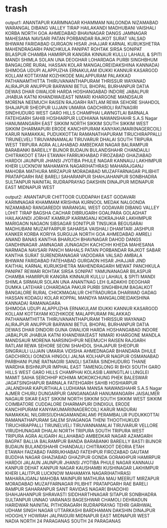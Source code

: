 # trash

output1:
ANANTAPUR
KARIMNAGAR
KHAMMAM
NALGONDA
NIZAMABAD
WARANGAL
DIBANG VALLEY
TIRAP
HAILAKANDI
MADHUBANI
VAISHALI
KORBA
NORTH GOA
AHMEDABAD
BHAVNAGAR
DANGS
JAMNAGAR
MAHESANA
NAVSARI
PATAN
PORBANDAR
RAJKOT
SURAT
VALSAD
BHIWANI
FARIDABAD
GURGAON
HISAR
JHAJJAR
KARNAL
KURUKSHETRA
MAHENDRAGARH
PANCHKULA
PANIPAT
ROHTAK
SIRSA
SONIPAT
BILASPUR
CHAMBA
HAMIRPUR
KANGRA
KINNAUR
KULLU
LAHAUL &amp; SPITI
MANDI
SHIMLA
SOLAN
UNA
DEOGHAR
LOHARDAGA
PURBI SINGHBHUM
BANGALORE RURAL
HASSAN
KOLAR
MANGALORE(DAKSHINA KANNADA)
SHIMOGA
UDUPI
ALAPPUZHA
ERNAKULAM
IDUKKI
KANNUR
KASARGOD
KOLLAM
KOTTAYAM
KOZHIKODE
MALAPPURAM
PALAKKAD
PATHANAMTHITTA
THIRUVANANTHAPURAM
THRISSUR
WAYANAD
ALIRAJPUR
ANUPPUR
BARWANI
BETUL
BHOPAL
BURHANPUR
DATIA
DEWAS
DHAR
GWALIOR
HARDA
HOSHANGABAD
INDORE
JABALPUR
JHABUA
KATNI
KHANDWA(EAST NIMAR)
KHARGONE
MANDSAUR
MORENA
NEEMUCH
RAISEN
RAJGARH
RATLAM
REWA
SEHORE
SHAHDOL
SHAJAPUR
SHEOPUR
UJJAIN
UMARIA
GADCHIROLI
RATNAGIRI
SINDHUDURG
WEST GARO HILLS
CHAMPHAI
LAWNGTLAI
BARNALA
FATEHGARH SAHIB
HOSHIARPUR
LUDHIANA
NAWANSHAHR
S.A.S Nagar
HANUMANGARH
EAST SIKKIM
NORTH SIKKIM
SOUTH SIKKIM
WEST SIKKIM
DHARMAPURI
ERODE
KANCHIPURAM
KANYAKUMARI(NAGERCOIL)
KARUR
NAMAKKAL
PUDUKKOTTAI
RAMANATHAPURAM
TIRUCHIRAPPALLI
TIRUNELVELI
TIRUVANNAMALAI
TIRUVARUR
DHALAI
SOUTH TRIPURA
WEST TRIPURA
AGRA
ALLAHABAD
AMBEDKAR NAGAR
BALRAMPUR
BARABANKI
BAREILLY
BIJNOR
BUDAUN
BULANDSHAHR
CHANDAULI
CHITRAKOOT
ETAH
ETAWAH
FARRUKHABAD
FIROZABAD
GHAZIABAD
HARDOI
JAUNPUR
JHANSI
JYOTIBA PHULE NAGAR
KANNAUJ
LAKHIMPUR KHERI
LUCKNOW
MAHAMAYA NAGAR(HATHRAS)
MAHARAJGANJ
MAHOBA
MATHURA
MIRZAPUR
MORADABAD
MUZAFFARNAGAR
PILIBHIT
PRATAPGARH
RAE BARELI
SAHARANPUR
SHAHJAHANPUR
SONBHADRA
SULTANPUR
NAINITAL
RUDRAPRAYAG
DAKSHIN DINAJPUR
MIDNAPUR EAST
MIDNAPUR WEST



output2:
ANANTAPUR
CHITTOOR
CUDDAPAH
EAST GODAVARI
KARIMNAGAR
KHAMMAM
KRISHNA
KURNOOL
MEDAK
NALGONDA
NIZAMABAD
RANGAREDDI
WARANGAL
WEST GODAVARI
DIBANG VALLEY
LOHIT
TIRAP
BAGSHA
CACHAR
DIBRUGARH
GOALPARA
GOLAGHAT
HAILAKANDI
JORHAT
KAMRUP
KARIMGANJ
KOKRAJHAR
LAKHIMPUR
MARIGAON
NAGAON
SIBSAGAR
SONITPUR
TINSUKIA
BEGUSARAI
MADHUBANI
MUZAFFARPUR
SAHARSA
VAISHALI
DHAMTARI
JASHPUR
KANKER
KORBA
KORIYA
SURGUJA
NORTH GOA
AHMEDABAD
AMRELI
ANAND
BANAS KANTHA
BHARUCH
BHAVNAGAR
DAHOD
DANGS
GANDHINAGAR
JAMNAGAR
JUNAGADH
KACHCHH
KHEDA
MAHESANA
NARMADA
NAVSARI
PANCH MAHALS
PATAN
PORBANDAR
RAJKOT
SABAR KANTHA
SURAT
SURENDRANAGAR
VADODARA
VALSAD
AMBALA
BHIWANI
FARIDABAD
FATEHABAD
GURGAON
HISAR
JHAJJAR
JIND
KAITHAL
KARNAL
KURUKSHETRA
MAHENDRAGARH
MEWAT
PANCHKULA
PANIPAT
REWARI
ROHTAK
SIRSA
SONIPAT
YAMUNANAGAR
BILASPUR
CHAMBA
HAMIRPUR
KANGRA
KINNAUR
KULLU
LAHAUL &amp; SPITI
MANDI
SHIMLA
SIRMAUR
SOLAN
UNA
ANANTNAG
LEH (LADAKH)
DEOGHAR
DUMKA
LATEHAR
LOHARDAGA
PAKUR
PURBI SINGHBHUM
BAGALKOT
BANGALORE RURAL
CHICKMAGALUR
CHITRADURGA
DHARWAD
GADAG
HASSAN
KODAGU
KOLAR
KOPPAL
MANDYA
MANGALORE(DAKSHINA KANNADA)
RAMANAGARA                              
SHIMOGA
UDUPI
ALAPPUZHA
ERNAKULAM
IDUKKI
KANNUR
KASARGOD
KOLLAM
KOTTAYAM
KOZHIKODE
MALAPPURAM
PALAKKAD
PATHANAMTHITTA
THIRUVANANTHAPURAM
THRISSUR
WAYANAD
ALIRAJPUR
ANUPPUR
BARWANI
BETUL
BHOPAL
BURHANPUR
DATIA
DEWAS
DHAR
DINDORI
GUNA
GWALIOR
HARDA
HOSHANGABAD
INDORE
JABALPUR
JHABUA
KATNI
KHANDWA(EAST NIMAR)
KHARGONE
MANDLA
MANDSAUR
MORENA
NARSINGHPUR
NEEMUCH
RAISEN
RAJGARH
RATLAM
REWA
SEHORE
SEONI
SHAHDOL
SHAJAPUR
SHEOPUR
SINGRAULI
UJJAIN
UMARIA
VIDISHA
AHMEDNAGAR
BHANDARA
DHULE
GADCHIROLI
GONDIA
HINGOLI
JALNA
KOLHAPUR
NAGPUR
OSMANABAD
PARBHANI
PUNE
RATNAGIRI
SANGLI
SATARA
SINDHUDURG
THANE
WARDHA
BISHNUPUR
IMPHAL EAST
TAMENGLONG
RI BHOI
SOUTH GARO HILLS
WEST GARO HILLS
CHAMPHAI
KOLASIB
LAWNGTLAI
LUNGLEI
MAMIT
SAIHA
SERCHHIP
KOHIMA
MOKOKCHUNG
PHEK
BALESWAR
JAGATSINGHAPUR
BARNALA
FATEHGARH SAHIB
HOSHIARPUR
JALANDHAR
KAPURTHALA
LUDHIANA
MANSA
NAWANSHAHR
S.A.S Nagar
AJMER
CHURU
DUNGARPUR
GANGANAGAR
HANUMANGARH
JAISALMER
NAGAUR
SIKAR
EAST SIKKIM
NORTH SIKKIM
SOUTH SIKKIM
WEST SIKKIM
COIMBATORE
CUDDALORE
DHARMAPURI
DINDIGUL
ERODE
KANCHIPURAM
KANYAKUMARI(NAGERCOIL)
KARUR
MADURAI
NAMAKKAL
NILGIRIS(UDHAGAMANDALAM)
PERAMBALUR
PUDUKKOTTAI
RAMANATHAPURAM
SALEM
SIVAGANGA
THENI
THOOTHUKUDI
TIRUCHIRAPPALLI
TIRUNELVELI
TIRUVANNAMALAI
TIRUVARUR
VELLORE
VIRUDHUNAGAR
DHALAI
NORTH TRIPURA
SOUTH TRIPURA
WEST TRIPURA
AGRA
ALIGARH
ALLAHABAD
AMBEDKAR NAGAR
AZAMGARH
BAGPAT
BALLIA
BALRAMPUR
BANDA
BARABANKI
BAREILLY
BASTI
BIJNOR
BUDAUN
BULANDSHAHR
CHANDAULI
CHITRAKOOT
DEORIA
ETAH
ETAWAH
FAIZABAD
FARRUKHABAD
FATEHPUR
FIROZABAD
GAUTAM BUDDHA NAGAR
GHAZIABAD
GHAZIPUR
GONDA
GORAKHPUR
HAMIRPUR
HARDOI
JALAUN
JAUNPUR
JHANSI
JYOTIBA PHULE NAGAR
KANNAUJ
KANPUR DEHAT
KANPUR NAGAR
KAUSHAMBI
KUSHINAGAR
LAKHIMPUR KHERI
LALITPUR
LUCKNOW
MAHAMAYA NAGAR(HATHRAS)
MAHARAJGANJ
MAHOBA
MAINPURI
MATHURA
MAU
MEERUT
MIRZAPUR
MORADABAD
MUZAFFARNAGAR
PILIBHIT
PRATAPGARH
RAE BARELI
RAMPUR
SAHARANPUR
SANT RAVIDAS NAGAR( BHADOHI)
SHAHJAHANPUR
SHRAVASTI
SIDDHARTHNAGAR
SITAPUR
SONBHADRA
SULTANPUR
UNNAO
VARANASI
BAGESHWAR
CHAMOLI
DEHRADUN
HARIDWAR
NAINITAL
PITHORAGARH
RUDRAPRAYAG
TEHRI GARHWAL
UDHAM SINGH NAGAR
UTTARKASHI
BARDHAMAN
DAKSHIN DINAJPUR
HOOGHLY
HOWRAH
JALPAIGURI
MIDNAPUR EAST
MIDNAPUR WEST
NADIA
NORTH 24 PARAGANAS
SOUTH 24 PARAGANAS
